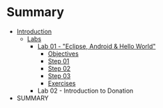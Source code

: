 # Summary

* [Introduction](README.md)
   * [Labs](labs.md)
       * [Lab 01 - "Eclipse, Android & Hello World"](lab_01.md)
           * [Objectives](session1/lab/md/objectives.md)
           * [Step 01](session1/lab/md/step01.md)
           * [Step 02](session1/lab/md/step02.md)
           * [Step 03](session1/lab/md/step03.md)
           * [Exercises](session1/lab/md/exercises.md)
       * Lab 02 - Introduction to Donation
* SUMMARY

